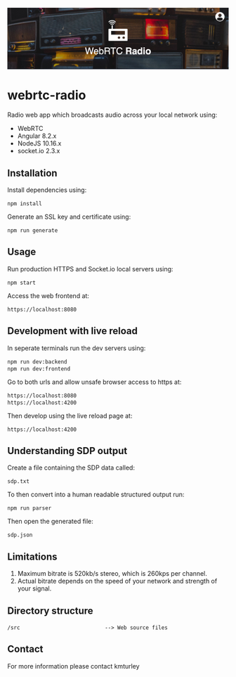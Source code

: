![alt text](https://raw.githubusercontent.com/kmturley/webrtc-audio-broadcast/master/src/assets/images/webrtc-radio.jpg "WebRTC Radio")
# webrtc-radio

Radio web app which broadcasts audio across your local network using:

* WebRTC
* Angular 8.2.x
* NodeJS 10.16.x
* socket.io 2.3.x


## Installation

Install dependencies using:

    npm install

Generate an SSL key and certificate using:

    npm run generate


## Usage

Run production HTTPS and Socket.io local servers using:

    npm start

Access the web frontend at:

    https://localhost:8080


## Development with live reload

In seperate terminals run the dev servers using:

    npm run dev:backend
    npm run dev:frontend

Go to both urls and allow unsafe browser access to https at:

    https://localhost:8080
    https://localhost:4200

Then develop using the live reload page at:

    https://localhost:4200


## Understanding SDP output

Create a file containing the SDP data called:

    sdp.txt

To then convert into a human readable structured output run:

    npm run parser

Then open the generated file:

    sdp.json


## Limitations

1) Maximum bitrate is 520kb/s stereo, which is 260kps per channel.
2) Actual bitrate depends on the speed of your network and strength of your signal.


## Directory structure

    /src                           --> Web source files


## Contact

For more information please contact kmturley
